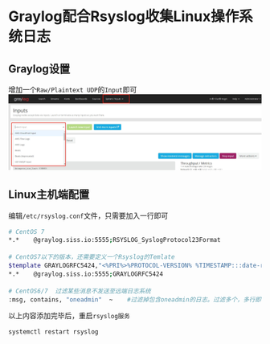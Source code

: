 # Graylog配合Rsyslog收集Linux操作系统日志

## Graylog设置

增加一个`Raw/Plaintext UDP`的`Input`即可
![增加Input](../images/graylog-input.jpg)

## Linux主机端配置

编辑`/etc/rsyslog.conf`文件，只需要加入一行即可

```bash
# CentOS 7
*.*    @graylog.siss.io:5555;RSYSLOG_SyslogProtocol23Format

# CentOS7以下的版本，还需要定义一个Rsyslog的Temlate
$template GRAYLOGRFC5424,"<%PRI%>%PROTOCOL-VERSION% %TIMESTAMP:::date-rfc3339% %HOSTNAME% %APP-NAME% %PROCID% %MSGID% %STRUCTURED-DATA% %msg%\n"
*.*    @graylog.siss.io:5555;GRAYLOGRFC5424

# CentOS6/7  过滤某些消息不发送至远端日志系统
:msg, contains, "oneadmin"  ~    #过滤掉包含oneadmin的日志。过滤多个，多行即可。过滤的是不会被发送至远程
```

以上内容添加完毕后，重启`rsyslog服务`

```bash
systemctl restart rsyslog
```